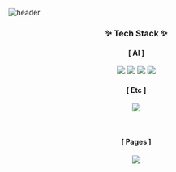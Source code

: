 ![header](https://capsule-render.vercel.app/api?type=waving&color=50bcdf&height=250&section=header&text=YJ&fontSize=75)

<div align="center">

### <center> <b>✨ Tech Stack ✨</b> </center>

#### <center> <b>[ AI ]</b> </center>
<img src="https://img.shields.io/badge/Python-3776AB?style=for-the-badge&logo=python&logoColor=white">
<img src="https://img.shields.io/badge/Pytorch-EE4C2C?style=for-the-badge&logo=Pytorch&logoColor=white">
<img src="https://img.shields.io/badge/Tensorflow-FF6F00?style=for-the-badge&logo=Tensorflow&logoColor=white">
<img src="https://img.shields.io/badge/OpenCV-5C3EE8?style=for-the-badge&logo=OpenCV&logoColor=black">
</div>

<div align="center">

#### <center> <b>[ Etc ]</b> </center>

<img src="https://img.shields.io/badge/Linux-FCC624?style=for-the-badge&logo=linux&logoColor=black"> </center> 

<br>

#### <center> <b>[ Pages ]</b> </center>
 <a href="https://github.com/FE-DeepDive/JavaScript-DeepDive" target="_blank"><img src="https://img.shields.io/badge/JS Deepdive-EEEEEE?style=flat-square&logo=github&logoColor=black"/></a>
